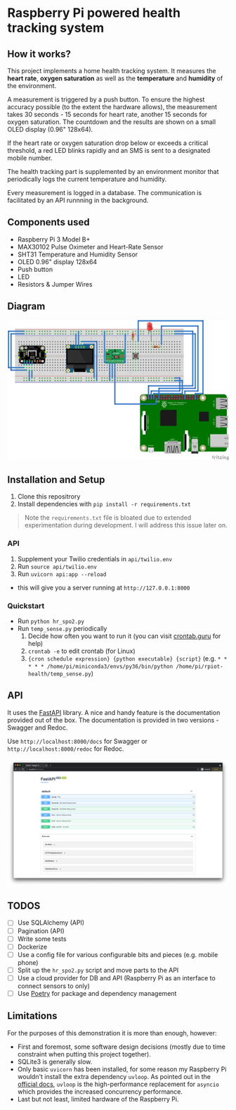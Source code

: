 # Raspberry Pi powered health tracking system

## How it works?

This project implements a home health tracking system. It measures the **heart rate**, **oxygen saturation** as well as the **temperature** and **humidity** of the environment.

A measurement is triggered by a push button. To ensure the highest accuracy possible (to the extent the hardware allows), the measurement takes 30 seconds - 15 seconds for heart rate, another 15 seconds for oxygen saturation. The countdown and the results are shown on a small OLED display (0.96" 128x64).

If the heart rate or oxygen saturation drop below or exceeds a critical threshold, a red LED blinks rapidly and an SMS is sent to a designated mobile number.

The health tracking part is supplemented by an environment monitor that periodically logs the current temperature and humidity.

Every measurement is logged in a database. The communication is facilitated by an API runnning in the background.


## Components used

- Raspberry Pi 3 Model B+
- MAX30102 Pulse Oximeter and Heart-Rate Sensor
- SHT31 Temperature and Humidity Sensor
- OLED 0.96" display 128x64
- Push button
- LED
- Resistors & Jumper Wires


## Diagram

![Fritzing diagram of the health tracking system](/images/fritzing.png)


## Installation and Setup

1. Clone this repositrory
2. Install dependencies with `pip install -r requirements.txt`
> Note the `requirements.txt` file is bloated due to extended experimentation during development.
> I will address this issue later on.

### API
1. Supplement your Twilio credentials in `api/twilio.env`
2. Run `source api/twilio.env`
3. Run `uvicorn api:app --reload`
  - this will give you a server running at `http://127.0.0.1:8000`

### Quickstart
- Run `python hr_spo2.py`
- Run `temp_sense.py` periodically
	1. Decide how often you want to run it (you can visit [crontab.guru](https://crontab.guru/) for help)
	2. `crontab -e` to edit crontab (for Linux)
	3. `{cron schedule expression} {python executable} {script}` (e.g. `* * * * * /home/pi/miniconda3/envs/py36/bin/python /home/pi/rpiot-health/temp_sense.py`)


## API

It uses the [FastAPI](https://fastapi.tiangolo.com/) library. A nice and handy feature is the documentation provided out of the box. The documentation is provided in two versions - Swagger and Redoc.

Use `http://localhost:8000/docs` for Swagger or `http://localhost:8000/redoc` for Redoc.

![Swagger documentation of the API](/images/docs.png)


## TODOS

- [ ] Use SQLAlchemy (API)
- [ ] Pagination (API)
- [ ] Write some tests
- [ ] Dockerize
- [ ] Use a config file for various configurable bits and pieces (e.g. mobile phone)
- [ ] Split up the `hr_spo2.py` script and move parts to the API
- [ ] Use a cloud provider for DB and API (Raspberry Pi as an interface to connect sensors to only)
- [ ] Use [Poetry](https://python-poetry.org/) for package and dependency management

## Limitations

For the purposes of this demonstration it is more than enough, however:
- First and foremost, some software design decisions (mostly due to time constraint when putting this project together).
- SQLite3 is generally slow.
- Only basic `uvicorn` has been installed, for some reason my Raspberry Pi wouldn't install the extra dependency `uvloop`. As pointed out in the [official docs](https://fastapi.tiangolo.com/deployment/manually/?h=uvicorn#install-the-server-program), `uvloop` is the high-performance replacement for `asyncio` which provides the increased concurrency performance.
- Last but not least, limited hardware of the Raspberry Pi.
